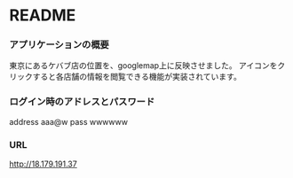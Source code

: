 # README

### アプリケーションの概要
東京にあるケバブ店の位置を、googlemap上に反映させました。
アイコンをクリックすると各店舗の情報を閲覧できる機能が実装されています。


### ログイン時のアドレスとパスワード
address aaa@w
pass wwwwww

### URL
http://18.179.191.37